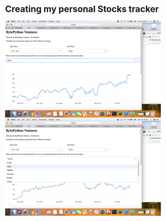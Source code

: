 # Creating my personal Stocks tracker

![Screen-shot1](stocks_tracker_2.png)
![Screen-shot2](stocks_tracker_1.png)
